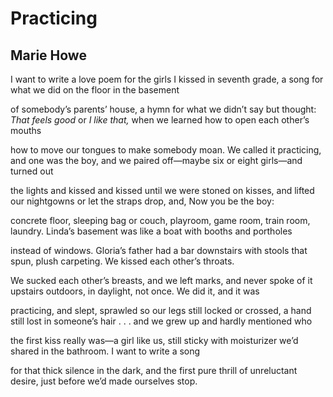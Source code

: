 # Practicing﻿
## Marie Howe
I want to write a love poem for the girls I kissed in seventh grade,
a song for what we did on the floor in the basement

of somebody’s parents’ house, a hymn for what we didn’t say but thought:
 _That feels good_ or _I like that,_ when we learned how to open each other’s
mouths

how to move our tongues to make somebody moan. We called it practicing, and
one was the boy, and we paired off—maybe six or eight girls—and turned out

the lights and kissed and kissed until we were stoned on kisses, and lifted
our
nightgowns or let the straps drop, and, Now you be the boy:

concrete floor, sleeping bag or couch, playroom, game room, train room,
laundry.
Linda’s basement was like a boat with booths and portholes

instead of windows. Gloria’s father had a bar downstairs with stools that
spun,
plush carpeting. We kissed each other’s throats.

We sucked each other’s breasts, and we left marks, and never spoke of it
upstairs
outdoors, in daylight, not once. We did it, and it was

practicing, and slept, sprawled so our legs still locked or crossed, a hand
still lost
in someone’s hair . . . and we grew up and hardly mentioned who

the first kiss really was—a girl like us, still sticky with moisturizer we’d
shared in the bathroom. I want to write a song

for that thick silence in the dark, and the first pure thrill of unreluctant
desire,
just before we’d made ourselves stop.